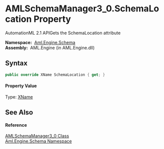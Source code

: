 AMLSchemaManager3_0.SchemaLocation Property
===========================================
AutomationML 2.1 APIGets the SchemaLocation attribute

  **Namespace:**  [Aml.Engine.Schema][1]  
  **Assembly:**  AML.Engine (in AML.Engine.dll)

Syntax
------

```csharp
public override XName SchemaLocation { get; }
```

#### Property Value
Type: [XName][2]

See Also
--------

#### Reference
[AMLSchemaManager3_0 Class][3]  
[Aml.Engine.Schema Namespace][1]  

[1]: ../README.md
[2]: https://docs.microsoft.com/dotnet/api/system.xml.linq.xname
[3]: README.md
[4]: https://www.automationml.org
[5]: ../../icons/logoShade.png